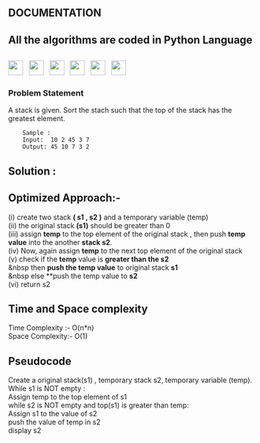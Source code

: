  ## DOCUMENTATION

 ## All the algorithms are coded in Python Language
##   
<img src="https://img.shields.io/badge/-Amazon-red" height="30">&nbsp;&nbsp;
<img src="https://img.shields.io/badge/-Goldman Sachs-yellow" height="30">&nbsp;&nbsp;
<img src="https://img.shields.io/badge/-IBM-orange" height="30">&nbsp;&nbsp;
<img src="https://img.shields.io/badge/-Intuit-blue" height="30">&nbsp;&nbsp;
<img src="https://img.shields.io/badge/-Kuliza-purple" height="30">&nbsp;&nbsp;
<img src="https://img.shields.io/badge/-Yahoo-brown" height="30">&nbsp;&nbsp;


### Problem Statement
   A stack is given. Sort the stach such that the top of the stack has the greatest element.
          
        Sample :
        Input:  10 2 45 3 7
        Output: 45 10 7 3 2 
        
  ## Solution : <br>
  ## Optimized Approach:- <br>
  (i) create two stack **( s1 , s2 )** and a temporary variable (temp)<br>
         (ii) the original stack **(s1)** should be greater than 0 <br>
         (iii) assign **temp** to  the top element of the original stack , then push  **temp value**  into the another **stack s2**.<br>
         (iv) Now, again assign **temp** to the next top element of the original stack <br>
         (v) check if the **temp** value is **greater than the s2** <br>
              &nbsp then  **push the temp value** to original stack **s1** <br>
              &nbsp else **push the temp value to **s2** <br>
         (vi) return s2 <br>
    
  ## Time and Space complexity  <br>
  Time Complexity :- O(n*n)<br>
  Space Complexity:- O(1)
  ##  Pseudocode <br>
   Create a original stack(s1) , temporary stack s2, temporary variable (temp). <br>
         While s1 is NOT empty :  <br>
               Assign temp to the top element of s1  <br>
         while s2 is NOT empty and top(s1) is greater than temp:  <br>
                Assign s1 to the value of s2  <br>
                push the value of temp in s2  <br>
        display s2   <br>



